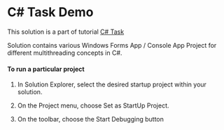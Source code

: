 # C# Task Demo


This solution is a part of tutorial [C# Task](https://kudchikarsk.com/tasks-in-csharp/csharp-task/)


Solution contains various Windows Forms App / Console App Project for different multithreading concepts in C#.


#### To run a particular project

  1. In Solution Explorer, select the desired startup project within your solution.

  2. On the Project menu, choose Set as StartUp Project.

  3. On the toolbar, choose the Start Debugging button
